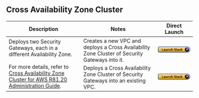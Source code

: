 
## Cross Availability Zone Cluster
<table>
    <thead>
        <tr>
            <th>Description</th>
            <th>Notes</th>
            <th>Direct Launch</th>
        </tr>
    </thead>
    <tbody>
        <tr>
            <td rowspan="2" width="40%">
                Deploys two Security Gateways, each in a different Availability Zone.<br/><br/>For more details, refer to <a href="https://sc1.checkpoint.com/documents/IaaS/WebAdminGuides/EN/CP_CloudGuard_for_AWS_Cross_AZ_Cluster/Default.htm">Cross Availability Zone Cluster for AWS R81.20 Administration Guide</a>.
            </td>
            <td width="40%">Creates a new VPC and deploys a Cross Availability Zone Cluster of Security Gateways into it.</td>
            <td><a href="https://console.aws.amazon.com/cloudformation/home#/stacks/create/review?templateURL=https://cgi-cfts.s3.amazonaws.com/cluster/cross-az-cluster-master.yaml&stackName=Check-Point-Cross-AZ-Cluster"><img src="../../images/launch.png"/></a></td>
        </tr>
        <tr>
            <td width="40%">Deploys a Cross Availability Zone Cluster of Security Gateways into an existing VPC.</td>
            <td><a href="https://console.aws.amazon.com/cloudformation/home#/stacks/create/review?templateURL=https://cgi-cfts.s3.amazonaws.com/cluster/cross-az-cluster.yaml&stackName=Check-Point-Cross-AZ-Cluster"><img src="../../images/launch.png"/></a></td>
        </tr>
    </tbody>
</table>
<br/>
<br/>